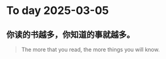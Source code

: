 
# To day 2025-03-05


## 你读的书越多，你知道的事就越多。
> The more that you read, the more things you will know.

    